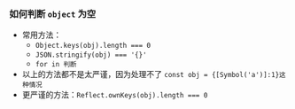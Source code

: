 ### 如何判断 `object` 为空

- 常用方法：
    - `Object.keys(obj).length === 0`
    - `JSON.stringify(obj) === '{}'`
    - `for in 判断`
- 以上的方法都不是太严谨，因为处理不了 `const obj = {[Symbol('a')]:1}这种情况`
- 更严谨的方法：`Reflect.ownKeys(obj).length === 0`
